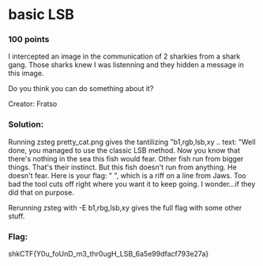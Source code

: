 # basic LSB
### 100 points

I intercepted an image in the communication of 2 sharkies from a shark gang. Those sharks knew I was listenning and they hidden a message in this image.

Do you think you can do something about it?

Creator: Fratso

### Solution: 
Running zsteg pretty_cat.png gives the tantilizing "b1,rgb,lsb,xy       .. text: "Well done, you managed to use the classic LSB method. Now you know that there's nothing in the sea this fish would fear. Other fish run from bigger things. That's their instinct. But this fish doesn't run from anything. He doesn't fear. Here is your flag: " ", which is a riff on a line from Jaws.  Too bad the tool cuts off right where you want it to keep going.  I wonder...if they did that on purpose.

Rerunning zsteg with -E b1,rbg,lsb,xy gives the full flag with some other stuff.

### Flag: 
shkCTF{Y0u_foUnD_m3_thr0ugH_LSB_6a5e99dfacf793e27a}
